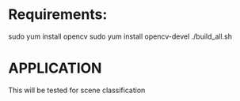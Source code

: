 Requirements:
=====
sudo yum install opencv
sudo yum install opencv-devel
./build_all.sh


APPLICATION
===========
This will be tested for scene classification 
